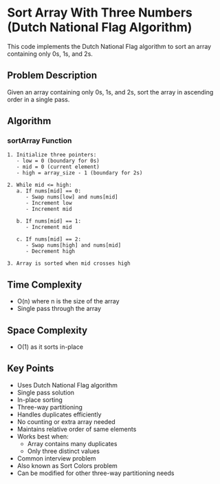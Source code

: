 # Sort Array With Three Numbers (Dutch National Flag Algorithm)

This code implements the Dutch National Flag algorithm to sort an array containing only 0s, 1s, and 2s.

## Problem Description
Given an array containing only 0s, 1s, and 2s, sort the array in ascending order in a single pass.

## Algorithm

### sortArray Function
```pseudocode
1. Initialize three pointers:
   - low = 0 (boundary for 0s)
   - mid = 0 (current element)
   - high = array_size - 1 (boundary for 2s)

2. While mid <= high:
   a. If nums[mid] == 0:
      - Swap nums[low] and nums[mid]
      - Increment low
      - Increment mid
   
   b. If nums[mid] == 1:
      - Increment mid
   
   c. If nums[mid] == 2:
      - Swap nums[high] and nums[mid]
      - Decrement high

3. Array is sorted when mid crosses high
```

## Time Complexity
- O(n) where n is the size of the array
- Single pass through the array

## Space Complexity
- O(1) as it sorts in-place

## Key Points
- Uses Dutch National Flag algorithm
- Single pass solution
- In-place sorting
- Three-way partitioning
- Handles duplicates efficiently
- No counting or extra array needed
- Maintains relative order of same elements
- Works best when:
  * Array contains many duplicates
  * Only three distinct values
- Common interview problem
- Also known as Sort Colors problem
- Can be modified for other three-way partitioning needs
